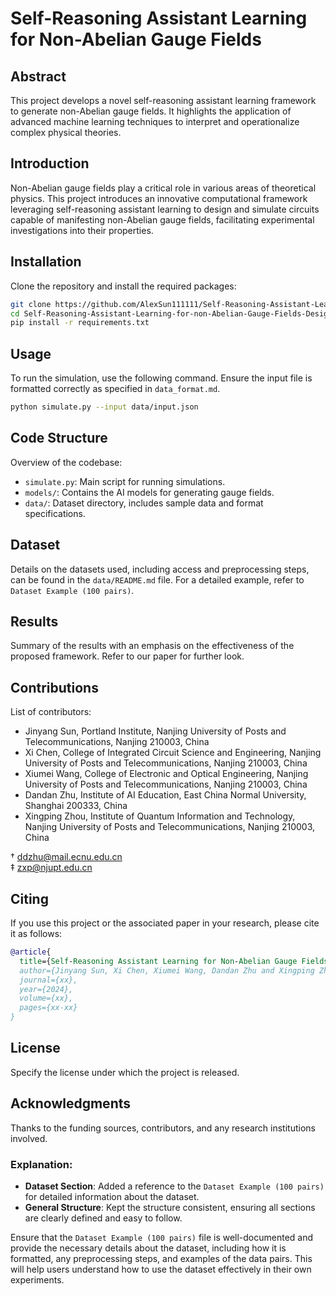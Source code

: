 # Self-Reasoning Assistant Learning for Non-Abelian Gauge Fields

## Abstract
This project develops a novel self-reasoning assistant learning framework to generate non-Abelian gauge fields. It highlights the application of advanced machine learning techniques to interpret and operationalize complex physical theories.

## Introduction
Non-Abelian gauge fields play a critical role in various areas of theoretical physics. This project introduces an innovative computational framework leveraging self-reasoning assistant learning to design and simulate circuits capable of manifesting non-Abelian gauge fields, facilitating experimental investigations into their properties.

## Installation
Clone the repository and install the required packages:
```bash
git clone https://github.com/AlexSun111111/Self-Reasoning-Assistant-Learning-for-non-Abelian-Gauge-Fields-Design-.git
cd Self-Reasoning-Assistant-Learning-for-non-Abelian-Gauge-Fields-Design-
pip install -r requirements.txt
```

## Usage
To run the simulation, use the following command. Ensure the input file is formatted correctly as specified in `data_format.md`.
```bash
python simulate.py --input data/input.json
```

## Code Structure
Overview of the codebase:
- `simulate.py`: Main script for running simulations.
- `models/`: Contains the AI models for generating gauge fields.
- `data/`: Dataset directory, includes sample data and format specifications.

## Dataset
Details on the datasets used, including access and preprocessing steps, can be found in the `data/README.md` file. For a detailed example, refer to `Dataset Example (100 pairs)`.

## Results
Summary of the results with an emphasis on the effectiveness of the proposed framework. Refer to our paper for further look.

## Contributions
List of contributors:
- Jinyang Sun, Portland Institute, Nanjing University of Posts and Telecommunications, Nanjing 210003, China
- Xi Chen, College of Integrated Circuit Science and Engineering, Nanjing University of Posts and Telecommunications, Nanjing 210003, China
- Xiumei Wang, College of Electronic and Optical Engineering, Nanjing University of Posts and Telecommunications, Nanjing 210003, China
- Dandan Zhu, Institute of AI Education, East China Normal University, Shanghai 200333, China
- Xingping Zhou, Institute of Quantum Information and Technology, Nanjing University of Posts and Telecommunications, Nanjing 210003, China

† ddzhu@mail.ecnu.edu.cn  
‡ zxp@njupt.edu.cn  

## Citing
If you use this project or the associated paper in your research, please cite it as follows:
```bibtex
@article{
  title={Self-Reasoning Assistant Learning for Non-Abelian Gauge Fields},
  author={Jinyang Sun, Xi Chen, Xiumei Wang, Dandan Zhu and Xingping Zhou},
  journal={xx},
  year={2024},
  volume={xx},
  pages={xx-xx}
}
```

## License
Specify the license under which the project is released.

## Acknowledgments
Thanks to the funding sources, contributors, and any research institutions involved.

### Explanation:
- **Dataset Section**: Added a reference to the `Dataset Example (100 pairs)` for detailed information about the dataset.
- **General Structure**: Kept the structure consistent, ensuring all sections are clearly defined and easy to follow.

Ensure that the `Dataset Example (100 pairs)` file is well-documented and provide the necessary details about the dataset, including how it is formatted, any preprocessing steps, and examples of the data pairs. This will help users understand how to use the dataset effectively in their own experiments.
